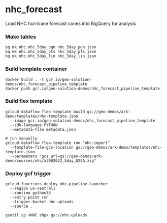 # nhc_forecast

Load NHC hurricane forecast cones into BigQuery for analysis

### Make tables

```
bq mk nhc.nhc_5day_pgn nhc_5day_pgn.json
bq mk nhc.nhc_5day_pts nhc_5day_pts.json
bq mk nhc.nhc_5day_lin nhc_5day_lin.json
```

### Build template container

```
docker build . -t gcr.io/geo-solution-demos/nhc_forecast_pipeline_template
docker push gcr.io/geo-solution-demos/nhc_forecast_pipeline_template
```

### Build flex template

```
gcloud dataflow flex-template build gs://geo-demos/ark-demo/templates/nhc-template.json
  --image gcr.io/geo-solution-demos/nhc_forecast_pipeline_template
  --sdk-language PYTHON
  --metadata-file metadata.json

# run manually
gcloud dataflow flex-template run "nhc-import"
  --template-file-gcs-location gs://geo-demos/ark-demo/templates/nhc-template.json
  --parameters "gcs_url=gs://geo-demos/ark-demo/sources/nhc/al092022_5day_025A.zip"
```

### Deploy gcf trigger

```
gcloud functions deploy nhc-pipeline-launcher
  --region us-central1
  --runtime python38
  --entry-point run
  --trigger-bucket nhc-uploads
  --source .

gsutil cp <NHC shp> gs://nhc-uploads
```
